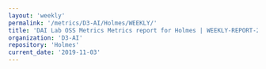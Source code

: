 ```yaml
---
layout: 'weekly'
permalink: '/metrics/D3-AI/Holmes/WEEKLY/'
title: 'DAI Lab OSS Metrics Metrics report for Holmes | WEEKLY-REPORT-2019-11-03'
organization: 'D3-AI'
repository: 'Holmes'
current_date: '2019-11-03'
---
```

